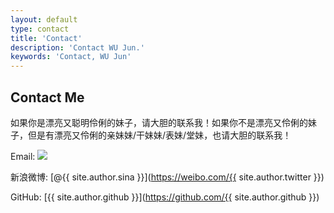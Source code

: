 ```yaml
---
layout: default
type: contact 
title: 'Contact'
description: 'Contact WU Jun.'
keywords: 'Contact, WU Jun'
---
```


## Contact Me

如果你是漂亮又聪明伶俐的妹子，请大胆的联系我！如果你不是漂亮又伶俐的妹子，但是有漂亮又伶俐的亲妹妹/干妹妹/表妹/堂妹，也请大胆的联系我！

Email: <img src='{{ site.IMG_PATH }}/about_me.png' />

新浪微博: [@{{ site.author.sina }}](https://weibo.com/{{ site.author.twitter }})

GitHub: [{{ site.author.github }}](https://github.com/{{ site.author.github }})
